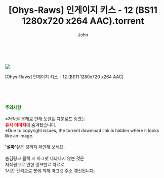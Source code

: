 ﻿---
layout: post
title:  "    [Ohys-Raws] 인게이지 키스 - 12 (BS11 1280x720 x264 AAC).torrent"
author: John
categories: [ 애니/만화 ]
tags: [  ]
image: https://torrentrj54.com/uploadfile/full/4bedf265f341a7ba36cb0cc238ba3a833bc5bb1b.jpg 
description: "    [Ohys-Raws] 인게이지 키스 - 12 (BS11 1280x720 x264 AAC) torrent 정보 공유"
toc: true
toc_sticky: true
---

<br>
<p><img src="https://torrentrj54.com/uploadfile/full/4bedf265f341a7ba36cb0cc238ba3a833bc5bb1b.jpg"/></p>
 [Ohys-Raws] 인게이지 키스 - 12 (BS11 1280x720 x264 AAC)  
    
<br><br><br>
<p data-ke-size="size16"><b><span style="color: green;">주의사항</span></b><br /><br />※저작권 문제로 인해 토렌트 다운로드 링크는<br /><b><span style="color: red;">유사 이미지</span></b>에 숨겨뒀습니다.<br />※Due to copyright issues, the torrent download link is hidden where it looks like an image.<br /><br /><b>'설마'</b>싶은 것까지 확인해 보세요.<br /><br />숨김링크 클릭 시 마그넷 나타나지 않는 것은<br />저작권으로 인한 링크만료 자료로<br />1시간 간격으로 봇에 의해 마그넷 주소 갱신됩니다.</p>
